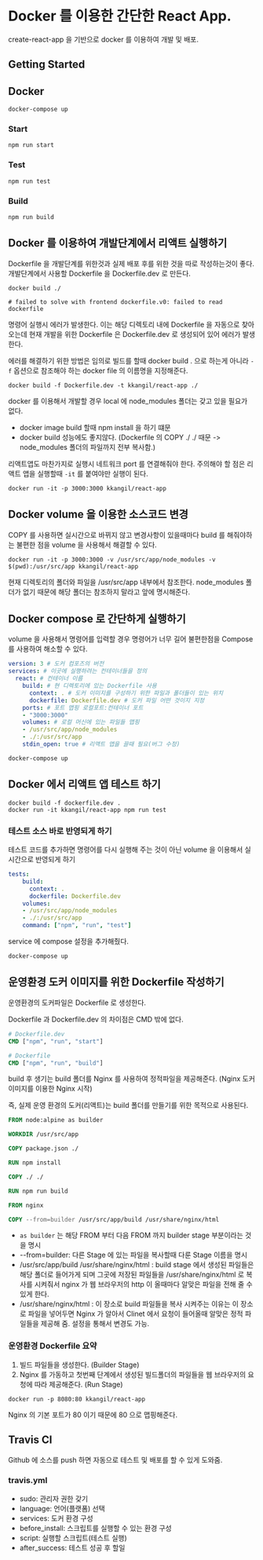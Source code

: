 # Docker 를 이용한 간단한 React App.

create-react-app 을 기반으로 docker 를 이용하여 개발 및 배포.

## Getting Started

## Docker
```shell script
docker-compose up
```

### Start
```shell script
npm run start
```

### Test
```shell script
npm run test
```

### Build
```shell script
npm run build
```

## Docker 를 이용하여 개발단계에서 리액트 실행하기

Dockerfile 을 개발단계를 위한것과 실제 배포 후를 위한 것을 따로 작성하는것이 좋다.
개발단계에서 사용할 Dockerfile 을 Dockerfile.dev 로 만든다. 

```shell script
docker build ./

# failed to solve with frontend dockerfile.v0: failed to read dockerfile
```

명령어 실행시 에러가 발생한다. 이는 해당 디렉토리 내에 Dockerfile 을 자동으로 찾아오는데
현재 개발을 위한 Dockerfile 은 Dockerfile.dev 로 생성되어 있어 에러가 발생한다.

에러를 해결하기 위한 방법은 임의로 빌드를 할때 docker build . 으로 하는게 아니라
`-f` 옵션으로 참조해야 하는 docker file 의 이름명을 지정해준다.

```shell script
docker build -f Dockerfile.dev -t kkangil/react-app ./
```

docker 를 이용해서 개발할 경우 local 에 node_modules 폴더는 갖고 있을 필요가 없다.
- docker image build 할때 npm install 을 하기 떄문
- docker build 성능에도 좋지않다. (Dockerfile 의 COPY ./ ./ 때문 -> node_modules 폴더의 파일까지 전부 복사함.)

리액트앱도 마찬가지로 실행시 네트워크 port 를 연결해줘야 한다. 주의해야 할 점은 리액트 앱을 실행할때 `-it` 
를 붙여야만 실행이 된다.

 ```shell script
 docker run -it -p 3000:3000 kkangil/react-app
 ```

## Docker volume 을 이용한 소스코드 변경

COPY 를 사용하면 실시간으로 바뀌지 않고 변경사항이 있을때마다 build 를 해줘야하는 
불편한 점을 volume 을 사용해서 해결할 수 있다.

```shell script
docker run -it -p 3000:3000 -v /usr/src/app/node_modules -v $(pwd):/usr/src/app kkangil/react-app
```

현재 디렉토리의 폴더와 파일을 /usr/src/app 내부에서 참조한다.
node_modules 폴더가 없기 때문에 해당 폴더는 참조하지 말라고 앞에 명시해준다.

## Docker compose 로 간단하게 실행하기

volume 을 사용해서 명령어를 입력할 경우 명령어가 너무 길어 불편한점을 Compose 를 사용하여 해소할 수 있다.

```yaml
version: 3 # 도커 컴포즈의 버전
services: # 이곳에 실행하려는 컨테이너들을 정의
  react: # 컨테이너 이름
    build: # 현 디렉토리에 있는 Dockerfile 사용
      context: . # 도커 이미지를 구성하기 위한 파일과 폴더들이 있는 위치
      dockerfile: Dockerfile.dev # 도커 파일 어떤 것이지 지정
    ports: # 포트 맵핑 로컬포트:컨테이너 포트
    - "3000:3000"
    volumes: # 로컬 머신에 있는 파일들 맵핑
    - /usr/src/app/node_modules
    - ./:/usr/src/app
    stdin_open: true # 리액트 앱을 끌때 필요(버그 수정)
```

```shell script
docker-compose up
```

## Docker 에서 리액트 앱 테스트 하기

```shell script
docker build -f dockerfile.dev .
docker run -it kkangil/react-app npm run test
```

### 테스트 소스 바로 반영되게 하기

테스트 코드를 추가하면 명령어를 다시 실행해 주는 것이 아닌 volume 을 이용해서 실시간으로 반영되게 하기

```yaml
tests:
    build:
      context: .
      dockerfile: Dockerfile.dev
    volumes:
    - /usr/src/app/node_modules
    - ./:/usr/src/app
    command: ["npm", "run", "test"]
```

service 에 compose 설정을 추가해줬다.

```shell script
docker-compose up
```

## 운영환경 도커 이미지를 위한 Dockerfile 작성하기

운영환경의 도커파일은 Dockerfile 로 생성한다.

Dockerfile 과 Dockerfile.dev 의 차이점은 CMD 밖에 없다.

```dockerfile
# Dockerfile.dev
CMD ["npm", "run", "start"]

# Dockerfile
CMD ["npm", "run", "build"]
```

build 후 생기는 build 폴더를 Nginx 를 사용하여 정적파일을 제공해준다. (Nginx 도커 이미지를 이용한 Nginx 시작)

즉, 실제 운영 환경의 도커(리액트)는 build 폴더를 만들기를 위한 목적으로 사용된다.

```dockerfile
FROM node:alpine as builder

WORKDIR /usr/src/app

COPY package.json ./

RUN npm install

COPY ./ ./

RUN npm run build

FROM nginx

COPY --from=builder /usr/src/app/build /usr/share/nginx/html
```
- `as builder` 는 해당 FROM 부터 다음 FROM 까지 builder stage 부분이라는 것을 명시
- --from=builder: 다른 Stage 에 있는 파일을 복사할때 다룬 Stage 이름을 명시
- /usr/src/app/build /usr/share/nginx/html : build stage 에서 생성된 파일들은 해당 폴더로 들어가게 되며 그곳에 저장된
                                           파일들을 /usr/share/nginx/html 로 복사를 시켜줘서 nginx 가 웹 브라우저의
                                            http 이 올때마다 알맞은 파일을 전해 줄 수 있게 한다.
- /usr/share/nginx/html : 이 장소로 build 파일들을 복사 시켜주는 이유는 이 장소로 파일을 넣어두면 Nginx 가 알아서
                         Clinet 에서 요청이 들어올때 알맞은 정적 파일들을 제공해 줌. 설정을 통해서 변경도 가능.

### 운영환경 Dockerfile 요약

1. 빌드 파일들을 생성한다. (Builder Stage)
2. Nginx 를 가동하고 첫번째 단계에서 생성된 빌드폴더의 파일들을 웹 브라우저의 요청에 따라 제공해준다. (Run Stage)

```shell script
docker run -p 8080:80 kkangil/react-app
```

Nginx 의 기본 포트가 80 이기 때문에 80 으로 맵핑해준다.

## Travis CI

Github 에 소스를 push 하면 자동으로 테스트 및 배포를 할 수 있게 도와줌.

### travis.yml

- sudo: 관리자 권한 갖기
- language: 언어(플랫폼) 선택
- services: 도커 환경 구성
- before_install: 스크립트를 실행할 수 있는 환경 구성
- script: 실행할 스크립트(테스트 실행)
- after_success: 테스트 성공 후 할일
